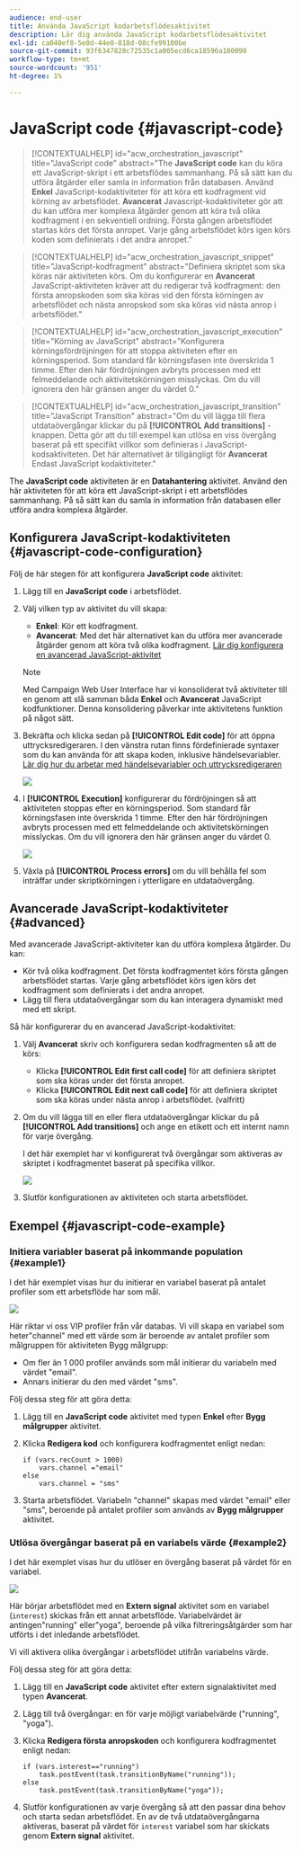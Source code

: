```yaml
---
audience: end-user
title: Använda JavaScript kodarbetsflödesaktivitet
description: Lär dig använda JavaScript kodarbetsflödesaktivitet
exl-id: ca040ef8-5e0d-44e0-818d-08cfe99100be
source-git-commit: 93f6347828c72535c1a005ecd6ca18596a180098
workflow-type: tm+mt
source-wordcount: '951'
ht-degree: 1%

---
```


# JavaScript code {#javascript-code}

>[!CONTEXTUALHELP]
>id="acw_orchestration_javascript"
>title="JavaScript code"
>abstract="The **JavaScript code** kan du köra ett JavaScript-skript i ett arbetsflödes sammanhang. På så sätt kan du utföra åtgärder eller samla in information från databasen. Använd **Enkel** JavaScript-kodaktiviteter för att köra ett kodfragment vid körning av arbetsflödet. **Avancerat** Javascript-kodaktiviteter gör att du kan utföra mer komplexa åtgärder genom att köra två olika kodfragment i en sekventiell ordning. Första gången arbetsflödet startas körs det första anropet. Varje gång arbetsflödet körs igen körs koden som definierats i det andra anropet."

>[!CONTEXTUALHELP]
>id="acw_orchestration_javascript_snippet"
>title="JavaScript-kodfragment"
>abstract="Definiera skriptet som ska köras när aktiviteten körs. Om du konfigurerar en **Avancerat** JavaScript-aktiviteten kräver att du redigerar två kodfragment: den första anropskoden som ska köras vid den första körningen av arbetsflödet och nästa anropskod som ska köras vid nästa anrop i arbetsflödet."

>[!CONTEXTUALHELP]
>id="acw_orchestration_javascript_execution"
>title="Körning av JavaScript"
>abstract="Konfigurera körningsfördröjningen för att stoppa aktiviteten efter en körningsperiod. Som standard får körningsfasen inte överskrida 1 timme. Efter den här fördröjningen avbryts processen med ett felmeddelande och aktivitetskörningen misslyckas. Om du vill ignorera den här gränsen anger du värdet 0."

>[!CONTEXTUALHELP]
>id="acw_orchestration_javascript_transition"
>title="JavaScript Transition"
>abstract="Om du vill lägga till flera utdataövergångar klickar du på **[!UICONTROL Add transitions]** -knappen. Detta gör att du till exempel kan utlösa en viss övergång baserat på ett specifikt villkor som definieras i JavaScript-kodsaktiviteten. Det här alternativet är tillgängligt för **Avancerat** Endast JavaScript kodaktiviteter."

The **JavaScript code** aktiviteten är en **Datahantering** aktivitet. Använd den här aktiviteten för att köra ett JavaScript-skript i ett arbetsflödes sammanhang. På så sätt kan du samla in information från databasen eller utföra andra komplexa åtgärder.

## Konfigurera JavaScript-kodaktiviteten {#javascript-code-configuration}

Följ de här stegen för att konfigurera **JavaScript code** aktivitet:

1. Lägg till en **JavaScript code** i arbetsflödet.

1. Välj vilken typ av aktivitet du vill skapa:

   * **Enkel**: Kör ett kodfragment.
   * **Avancerat**: Med det här alternativet kan du utföra mer avancerade åtgärder genom att köra två olika kodfragment. [Lär dig konfigurera en avancerad JavaScript-aktivitet](#advanced)

   >[!NOTE]
   >
   >Med Campaign Web User Interface har vi konsoliderat två aktiviteter till en genom att slå samman båda **Enkel** och **Avancerat** JavaScript kodfunktioner. Denna konsolidering påverkar inte aktivitetens funktion på något sätt.

1. Bekräfta och klicka sedan på **[!UICONTROL Edit code]** för att öppna uttrycksredigeraren. I den vänstra rutan finns fördefinierade syntaxer som du kan använda för att skapa koden, inklusive händelsevariabler. [Lär dig hur du arbetar med händelsevariabler och uttrycksredigeraren](../event-variables.md)

   ![](../assets/javascript-editor.png)

1. I **[!UICONTROL Execution]** konfigurerar du fördröjningen så att aktiviteten stoppas efter en körningsperiod. Som standard får körningsfasen inte överskrida 1 timme. Efter den här fördröjningen avbryts processen med ett felmeddelande och aktivitetskörningen misslyckas. Om du vill ignorera den här gränsen anger du värdet 0.

   ![](../assets/javascript-config.png)

1. Växla på **[!UICONTROL Process errors]** om du vill behålla fel som inträffar under skriptkörningen i ytterligare en utdataövergång.

## Avancerade JavaScript-kodaktiviteter {#advanced}

Med avancerade JavaScript-aktiviteter kan du utföra komplexa åtgärder. Du kan:

* Kör två olika kodfragment. Det första kodfragmentet körs första gången arbetsflödet startas. Varje gång arbetsflödet körs igen körs det kodfragment som definierats i det andra anropet.
* Lägg till flera utdataövergångar som du kan interagera dynamiskt med med ett skript.

Så här konfigurerar du en avancerad JavaScript-kodaktivitet:

1. Välj **Avancerat** skriv och konfigurera sedan kodfragmenten så att de körs:

   * Klicka **[!UICONTROL Edit first call code]** för att definiera skriptet som ska köras under det första anropet.
   * Klicka **[!UICONTROL Edit next call code]** för att definiera skriptet som ska köras under nästa anrop i arbetsflödet. (valfritt)

1. Om du vill lägga till en eller flera utdataövergångar klickar du på **[!UICONTROL Add transitions]** och ange en etikett och ett internt namn för varje övergång.

   I det här exemplet har vi konfigurerat två övergångar som aktiveras av skriptet i kodfragmentet baserat på specifika villkor.

   ![](../assets/javascript-transitions.png)

1. Slutför konfigurationen av aktiviteten och starta arbetsflödet.

## Exempel {#javascript-code-example}

### Initiera variabler baserat på inkommande population {#example1}

I det här exemplet visas hur du initierar en variabel baserat på antalet profiler som ett arbetsflöde har som mål.

![](../assets/javascript-example1.png)

Här riktar vi oss VIP profiler från vår databas. Vi vill skapa en variabel som heter&quot;channel&quot; med ett värde som är beroende av antalet profiler som målgruppen för aktiviteten Bygg målgrupp:

* Om fler än 1 000 profiler används som mål initierar du variabeln med värdet &quot;email&quot;.
* Annars initierar du den med värdet &quot;sms&quot;.

Följ dessa steg för att göra detta:

1. Lägg till en **JavaScript code** aktivitet med typen **Enkel** efter **Bygg målgrupper** aktivitet.

1. Klicka **Redigera kod** och konfigurera kodfragmentet enligt nedan:

   ```
   if (vars.recCount > 1000)
       vars.channel ="email"
   else
       vars.channel = "sms"
   ```

1. Starta arbetsflödet. Variabeln &quot;channel&quot; skapas med värdet &quot;email&quot; eller &quot;sms&quot;, beroende på antalet profiler som används av **Bygg målgrupper** aktivitet.

### Utlösa övergångar baserat på en variabels värde {#example2}

I det här exemplet visas hur du utlöser en övergång baserat på värdet för en variabel.

![](../assets/javascript-example2-transitions.png)

Här börjar arbetsflödet med en **Extern signal** aktivitet som en variabel (`interest`) skickas från ett annat arbetsflöde. Variabelvärdet är antingen&quot;running&quot; eller&quot;yoga&quot;, beroende på vilka filtreringsåtgärder som har utförts i det inledande arbetsflödet.

Vi vill aktivera olika övergångar i arbetsflödet utifrån variabelns värde.

Följ dessa steg för att göra detta:

1. Lägg till en **JavaScript code** aktivitet efter extern signalaktivitet med typen **Avancerat**.

1. Lägg till två övergångar: en för varje möjligt variabelvärde (&quot;running&quot;, &quot;yoga&quot;).

1. Klicka **Redigera första anropskoden** och konfigurera kodfragmentet enligt nedan:

   ```
   if (vars.interest=="running")
       task.postEvent(task.transitionByName("running"));
   else
       task.postEvent(task.transitionByName("yoga"));
   ```

1. Slutför konfigurationen av varje övergång så att den passar dina behov och starta sedan arbetsflödet. En av de två utdataövergångarna aktiveras, baserat på värdet för `interest` variabel som har skickats genom **Extern signal** aktivitet.
